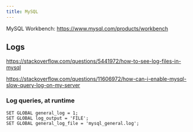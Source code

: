 ```yaml
---
title: MySQL
---
```


MySQL Workbench: https://www.mysql.com/products/workbench

## Logs

https://stackoverflow.com/questions/5441972/how-to-see-log-files-in-mysql

https://stackoverflow.com/questions/11606972/how-can-i-enable-mysql-slow-query-log-on-my-server

### Log queries, at runtime

```
SET GLOBAL general_log = 1;
SET GLOBAL log_output = 'FILE';
SET GLOBAL general_log_file = 'mysql_general.log';
```
